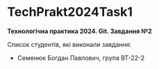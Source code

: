 # TechPrakt2024Task1
**Технологічна практика 2024. Git. Завдання №2**

Список студентів, які виконали завдання:
* Семенюк Богдан Павлович, група ВТ-22-2
